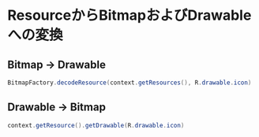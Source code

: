 # ResourceからBitmapおよびDrawableへの変換

## Bitmap -> Drawable

```java
BitmapFactory.decodeResource(context.getResources(), R.drawable.icon)
```

## Drawable -> Bitmap

```java
context.getResource().getDrawable(R.drawable.icon)
```
